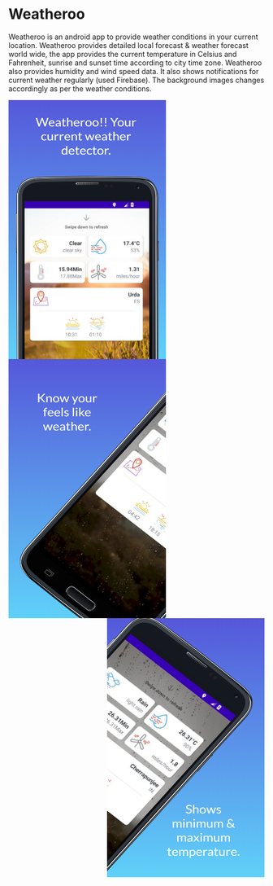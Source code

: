 # Weatheroo
Weatheroo is an android app to provide weather conditions in your current location. Weatheroo provides detailed local forecast &amp; weather forecast world wide, the app provides the current temperature in Celsius and Fahrenheit, sunrise and sunset time according to city time zone. Weatheroo also provides humidity and wind speed data. It also shows notifications for current weather regularly (used Firebase). The background images changes accordingly as per the weather conditions.

<img src="https://github.com/Dhananjai543/Weatheroo/blob/master/screen_1.png" align="left" height="509" width="310" />

<img src="https://github.com/Dhananjai543/Weatheroo/blob/master/screen_2.png" align="center" height="509" width="310" />

<img src="https://github.com/Dhananjai543/Weatheroo/blob/master/screen_3.png" align="right" height="509" width="310" />


